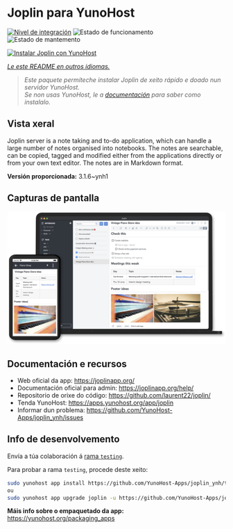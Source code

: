 <!--
NOTA: Este README foi creado automáticamente por <https://github.com/YunoHost/apps/tree/master/tools/readme_generator>
NON debe editarse manualmente.
-->

# Joplin para YunoHost

[![Nivel de integración](https://dash.yunohost.org/integration/joplin.svg)](https://ci-apps.yunohost.org/ci/apps/joplin/) ![Estado de funcionamento](https://ci-apps.yunohost.org/ci/badges/joplin.status.svg) ![Estado de mantemento](https://ci-apps.yunohost.org/ci/badges/joplin.maintain.svg)

[![Instalar Joplin con YunoHost](https://install-app.yunohost.org/install-with-yunohost.svg)](https://install-app.yunohost.org/?app=joplin)

*[Le este README en outros idiomas.](./ALL_README.md)*

> *Este paquete permíteche instalar Joplin de xeito rápido e doado nun servidor YunoHost.*  
> *Se non usas YunoHost, le a [documentación](https://yunohost.org/install) para saber como instalalo.*

## Vista xeral

Joplin server is a note taking and to-do application, which can handle a large number of notes organised into notebooks. The notes are searchable, can be copied, tagged and modified either from the applications directly or from your own text editor. The notes are in Markdown format.

**Versión proporcionada:** 3.1.6~ynh1

## Capturas de pantalla

![Captura de pantalla de Joplin](./doc/screenshots/screenshot.png)

## Documentación e recursos

- Web oficial da app: <https://joplinapp.org/>
- Documentación oficial para admin: <https://joplinapp.org/help/>
- Repositorio de orixe do código: <https://github.com/laurent22/joplin/>
- Tenda YunoHost: <https://apps.yunohost.org/app/joplin>
- Informar dun problema: <https://github.com/YunoHost-Apps/joplin_ynh/issues>

## Info de desenvolvemento

Envía a túa colaboración á [rama `testing`](https://github.com/YunoHost-Apps/joplin_ynh/tree/testing).

Para probar a rama `testing`, procede deste xeito:

```bash
sudo yunohost app install https://github.com/YunoHost-Apps/joplin_ynh/tree/testing --debug
ou
sudo yunohost app upgrade joplin -u https://github.com/YunoHost-Apps/joplin_ynh/tree/testing --debug
```

**Máis info sobre o empaquetado da app:** <https://yunohost.org/packaging_apps>
